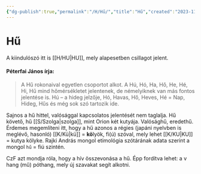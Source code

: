 ```yaml
---
{"dg-publish":true,"permalink":"/H/Hű/","title":"Hű","created":"2023-11-06T03:23","updated":"2024-10-25T21:50"}
---
```



# Hű

A kiindulószó itt is [[H/HU\|HU]], mely alapesetben csillagot jelent.  

#### Péterfai János írja:  

> A Hű rokonaival egyetlen csoportot alkot. A Hú, Hó, Ha, Hő, He, Hé, Hi, Hű mind hőmérsékletet jelentenek, de némelyiknek van más fontos jelentése is. Hú – a hideg jelzője, Hó, Havas, Hő, Heves, Hé = Nap, Hideg, Hűs és még sok szó tartozik ide.  

Sajnos a hű hittel, valósággal kapcsolatos jelentését nem taglalja. Hű követő, hű [[S/Szolga\|szolga]], mint Orion két kutyája. Valósághű, eredethű. Érdemes megemlíteni itt, hogy a hű azonos a régies (japáni nyelvben is meglévő, hasonló) [[K/Kü\|kü]] = **kö**lyök, fi(ú) szóval, mely lehet [[K/KU\|KU]] = kutya kölyke. Rajki András mongol etimológia szótárának adata szerint a mongol `hű` = fiú szintén.  

CzF azt mondja róla, hogy a hív összevonása a hű. Épp fordítva lehet: a v hang (mű) póthang, mely új szavakat segít alkotni.  